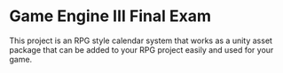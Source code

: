 # Game Engine III Final Exam

This project is an RPG style calendar system that works as a unity asset package that can be added to your RPG project easily and used for your game.
